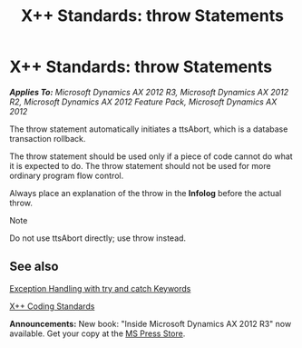 ﻿---
title: 'X++ Standards: throw Statements'
TOCTitle: 'X++ Standards: throw Statements'
ms:assetid: eeabafcf-6378-4da3-a350-019f7eb82695
ms:mtpsurl: https://msdn.microsoft.com/en-us/library/Aa885149(v=AX.60)
ms:contentKeyID: 35253268
ms.date: 05/18/2015
mtps_version: v=AX.60
---

# X++ Standards: throw Statements 


_**Applies To:** Microsoft Dynamics AX 2012 R3, Microsoft Dynamics AX 2012 R2, Microsoft Dynamics AX 2012 Feature Pack, Microsoft Dynamics AX 2012_

The throw statement automatically initiates a ttsAbort, which is a database transaction rollback.

The throw statement should be used only if a piece of code cannot do what it is expected to do. The throw statement should not be used for more ordinary program flow control.

Always place an explanation of the throw in the **Infolog** before the actual throw.


> [!NOTE]
> <P>Do not use ttsAbort directly; use throw instead.</P>



## See also

[Exception Handling with try and catch Keywords](exception-handling-with-try-and-catch-keywords.md)

[X++ Coding Standards](x-coding-standards.md)

  
**Announcements:** New book: "Inside Microsoft Dynamics AX 2012 R3" now available. Get your copy at the [MS Press Store](https://www.microsoftpressstore.com/store/inside-microsoft-dynamics-ax-2012-r3-9780735685109).

